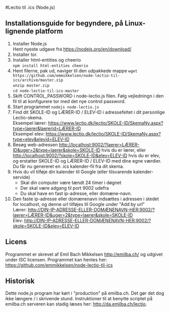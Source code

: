 #Lectio til .ics (Node.js)

## Installationsguide for begyndere, på Linux-lignende platform

1. Installer Node.js  
Hent nyeste udgave fra <https://nodejs.org/en/download/>
2. Installer tor.
2. Installer html-entities og cheerio  
```npm install html-entities cheerio```
3. Hent filerne, pak ud, naviger til den udpakkede mappe
```wget https://github.com/emmikkelsen/node-lectio-til-ics/archive/master.zip```  
```unzip master.zip```  
```cd node-lectio-til-ics-master```  
4. Skift CONTROL_PASSWORD i node-lectio.js filen. Følg vejledningn i den fil til at konfigurere tor med det nye control password.
3. Start programmet
```nodejs node-lectio.js```
4. Find dit SKOLE-ID og LÆRER-ID / ELEV-ID  i adressefeltet i dit personlige Lectio-skema.  
Eksempel lærer: https://www.lectio.dk/lectio/SKOLE-ID/SkemaNy.aspx?type=laerer&laererid=LÆRER-ID  
Eksempel elev: https://www.lectio.dk/lectio/SKOLE-ID/SkemaNy.aspx?type=elev&elevid=ELEV-ID
5. Besøg web-adressen <http://localhost:9002/?laerer=LÆRER-ID&uger=2&type=laerer&skole=SKOLE-ID> hvis du er lærer, eller <http://localhost:9002/?skole=SKOLE-ID&elev=ELEV-ID> hvis du er elev, og erstatter SKOLE-ID og LÆRER-ID / ELEV-ID med dine egne værdier.  
Du får nu genereret en .ics kalender-fil fra dit skema.
6. Hvis du vil tilføje din kalender til Google (eller tilsvarende kalender-servide)  
    * Skal din computer være tændt 24 timer i døgnet
    * Der skal være adgang til port 9002 udefra
    * Du skal have en fast ip-adresse, eller domæne-navn.
7. Den faste ip-adresse eller domænenavn indsættes i adressen i stedet for localhost, og denne url tilføjes til Google under "Add by url"  
Lærer: <http://DIN-IP-ADRESSE-ELLER-DOMÆNENAVN-HER:9002/?laerer=LÆRER-ID&uger=2&type=laerer&skole=SKOLE-ID>  
Elev: <http://DIN-IP-ADRESSE-ELLER-DOMÆNENAVN-HER:9002/?skole=SKOLE-ID&elev=ELEV-ID>

## Licens

Programmet er skrevet af Emil Bach Mikkelsen <http://emilba.ch/> og udgivet under ISC licensen. Programmet kan hentes her: <https://github.com/emmikkelsen/node-lectio-til-ics>
  
  
## Historisk

Dette node.js program har kørt i "production" på emilba.ch. Det gør det dog ikke længere / i skrivende stund. Instruktioner til at benytte scriptet på emilba.ch serveren kan stadig læses her: <http://da.emilba.ch/lectio>.
